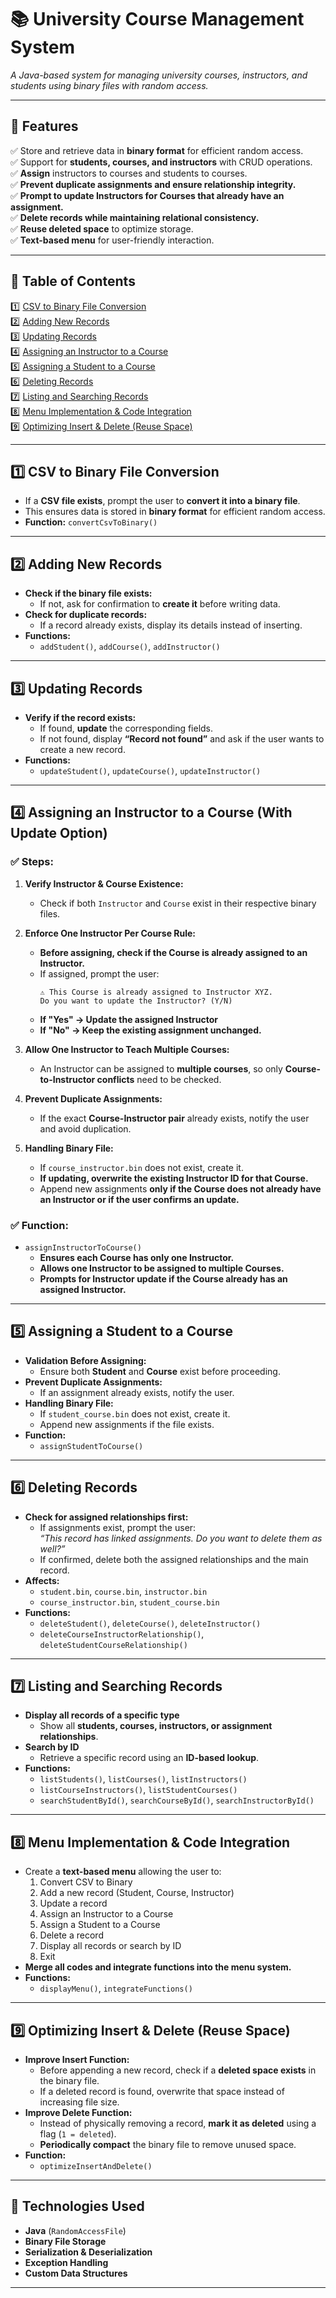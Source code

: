 # **📚 University Course Management System**  
_A Java-based system for managing university courses, instructors, and students using binary files with random access._  

---

## **🚀 Features**
✅ Store and retrieve data in **binary format** for efficient random access.  
✅ Support for **students, courses, and instructors** with CRUD operations.  
✅ **Assign** instructors to courses and students to courses.  
✅ **Prevent duplicate assignments and ensure relationship integrity.**  
✅ **Prompt to update Instructors for Courses that already have an assignment.**  
✅ **Delete records while maintaining relational consistency.**  
✅ **Reuse deleted space** to optimize storage.  
✅ **Text-based menu** for user-friendly interaction.  

---

## **📌 Table of Contents**
1️⃣ [CSV to Binary File Conversion](#1️⃣-csv-to-binary-file-conversion)  
2️⃣ [Adding New Records](#2️⃣-adding-new-records)  
3️⃣ [Updating Records](#3️⃣-updating-records)  
4️⃣ [Assigning an Instructor to a Course](#4️⃣-assigning-an-instructor-to-a-course-with-update-option)  
5️⃣ [Assigning a Student to a Course](#5️⃣-assigning-a-student-to-a-course)  
6️⃣ [Deleting Records](#6️⃣-deleting-records)  
7️⃣ [Listing and Searching Records](#7️⃣-listing-and-searching-records)  
8️⃣ [Menu Implementation & Code Integration](#8️⃣-menu-implementation--code-integration)  
9️⃣ [Optimizing Insert & Delete (Reuse Space)](#9️⃣-optimizing-insert--delete-reuse-space)  

---

## **1️⃣ CSV to Binary File Conversion**
- If a **CSV file exists**, prompt the user to **convert it into a binary file**.  
- This ensures data is stored in **binary format** for efficient random access.  
- **Function:** `convertCsvToBinary()`

---

## **2️⃣ Adding New Records**
- **Check if the binary file exists:**
  - If not, ask for confirmation to **create it** before writing data.
- **Check for duplicate records:**
  - If a record already exists, display its details instead of inserting.
- **Functions:**  
  - `addStudent()`, `addCourse()`, `addInstructor()`

---

## **3️⃣ Updating Records**
- **Verify if the record exists:**
  - If found, **update** the corresponding fields.
  - If not found, display **“Record not found”** and ask if the user wants to create a new record.
- **Functions:**  
  - `updateStudent()`, `updateCourse()`, `updateInstructor()`

---

## **4️⃣ Assigning an Instructor to a Course (With Update Option)**
### **✅ Steps:**
1. **Verify Instructor & Course Existence:**  
   - Check if both `Instructor` and `Course` exist in their respective binary files.  

2. **Enforce One Instructor Per Course Rule:**  
   - **Before assigning, check if the Course is already assigned to an Instructor.**  
   - If assigned, prompt the user:  
     ```plaintext
     ⚠️ This Course is already assigned to Instructor XYZ. 
     Do you want to update the Instructor? (Y/N)
     ```
   - **If "Yes" → Update the assigned Instructor**  
   - **If "No" → Keep the existing assignment unchanged.**  

3. **Allow One Instructor to Teach Multiple Courses:**  
   - An Instructor can be assigned to **multiple courses**, so only **Course-to-Instructor conflicts** need to be checked.

4. **Prevent Duplicate Assignments:**  
   - If the exact **Course-Instructor pair** already exists, notify the user and avoid duplication.

5. **Handling Binary File:**  
   - If `course_instructor.bin` does not exist, create it.  
   - **If updating, overwrite the existing Instructor ID for that Course.**  
   - Append new assignments **only if the Course does not already have an Instructor or if the user confirms an update.**  

### **✅ Function:**  
- `assignInstructorToCourse()`
  - **Ensures each Course has only one Instructor.**
  - **Allows one Instructor to be assigned to multiple Courses.**
  - **Prompts for Instructor update if the Course already has an assigned Instructor.**

---

## **5️⃣ Assigning a Student to a Course**
- **Validation Before Assigning:**
  - Ensure both **Student** and **Course** exist before proceeding.
- **Prevent Duplicate Assignments:**
  - If an assignment already exists, notify the user.
- **Handling Binary File:**
  - If `student_course.bin` does not exist, create it.
  - Append new assignments if the file exists.
- **Function:**  
  - `assignStudentToCourse()`

---

## **6️⃣ Deleting Records**
- **Check for assigned relationships first:**  
  - If assignments exist, prompt the user:  
    _“This record has linked assignments. Do you want to delete them as well?”_  
  - If confirmed, delete both the assigned relationships and the main record.
- **Affects:**  
  - `student.bin`, `course.bin`, `instructor.bin`  
  - `course_instructor.bin`, `student_course.bin`  
- **Functions:**  
  - `deleteStudent()`, `deleteCourse()`, `deleteInstructor()`  
  - `deleteCourseInstructorRelationship()`, `deleteStudentCourseRelationship()`

---

## **7️⃣ Listing and Searching Records**
- **Display all records of a specific type**  
  - Show all **students, courses, instructors, or assignment relationships**.
- **Search by ID**  
  - Retrieve a specific record using an **ID-based lookup**.
- **Functions:**  
  - `listStudents()`, `listCourses()`, `listInstructors()`  
  - `listCourseInstructors()`, `listStudentCourses()`  
  - `searchStudentById()`, `searchCourseById()`, `searchInstructorById()`

---

## **8️⃣ Menu Implementation & Code Integration**
- Create a **text-based menu** allowing the user to:
  1. Convert CSV to Binary  
  2. Add a new record (Student, Course, Instructor)  
  3. Update a record  
  4. Assign an Instructor to a Course  
  5. Assign a Student to a Course  
  6. Delete a record  
  7. Display all records or search by ID  
  8. Exit  
- **Merge all codes and integrate functions into the menu system.**
- **Functions:**  
  - `displayMenu()`, `integrateFunctions()`

---

## **9️⃣ Optimizing Insert & Delete (Reuse Space)**
- **Improve Insert Function:**  
  - Before appending a new record, check if a **deleted space exists** in the binary file.  
  - If a deleted record is found, overwrite that space instead of increasing file size.
- **Improve Delete Function:**  
  - Instead of physically removing a record, **mark it as deleted** using a flag (`1 = deleted`).  
  - **Periodically compact** the binary file to remove unused space.
- **Function:**  
  - `optimizeInsertAndDelete()`

---

## **🔧 Technologies Used**
- **Java** (`RandomAccessFile`)
- **Binary File Storage**
- **Serialization & Deserialization**
- **Exception Handling**
- **Custom Data Structures**

---
